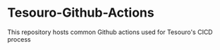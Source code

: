 # Tesouro-Github-Actions
This repository hosts common Github actions used for Tesouro's CICD process
